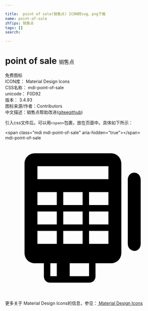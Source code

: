 ```yaml
---

title:  point of sale(销售点) ICON转svg、png下载
name: point-of-sale
zhTips: 销售点
tags: []
search: 

---
```


# point of sale  <small style="font-size: 60%;font-weight: 100">销售点</small>


<div class="detail-page">
<p>
<span><span class="badge-success badge">免费图标</span> </span>
<br/>
<span>
ICON库：
<span class="badge-secondary badge">Material Design Icons</span> 
</span>
<br/>
<span>
CSS名称：
<span class="badge-secondary badge">mdi-point-of-sale</span> 
</span>
<br/>
<span>
unicode：
<span class="badge-secondary badge">F0D92</span> 
<copy-btn content='F0D92' btn-title=""></copy-btn>
<copy-btn :content='String.fromCodePoint(parseInt("F0D92", 16))' btn-title="复制U"></copy-btn>
</span>
<br/>
<span>
版本：
<span class="badge-secondary badge">3.4.93</span> 
</span>
<br/>
<span>图标来源/作者：<span class="badge-light badge">Contributors</span></span> 
<br/>
<span class="zh-detail">中文描述：<span class="badge-primary badge">销售点</span><span class="help-link"><span>帮助改进</span>(<a href="https://gitee.com/liuwave/icon-helper/edit/master/json/material/point-of-sale.json" target="_blank" rel="noopener noreferrer">gitee</a><a href="https://github.com/liuwave/icon-helper/edit/master/json/material/point-of-sale.json" target="_blank" rel="noopener noreferrer">github</a></span>)</span><br/>
</p>
</div>
<div class="alert alert-dark">
  <i class="mdi mdi-point-of-sale mdi-48px"></i>
  <i class="mdi mdi-point-of-sale mdi-36px"></i>
  <i class="mdi mdi-point-of-sale mdi-24px"></i>
  <i class="mdi mdi-point-of-sale mdi-18px"></i>
</div>
<div>
  <p>引入css文件后，可以用<code>&lt;span&gt;</code>包裹，放在页面中。具体如下所示：    
  </p>
  <div class="alert alert-primary" style="font-size: 14px">
    &lt;span class="mdi mdi-point-of-sale" aria-hidden="true"&gt;&lt;/span&gt;
    <copy-btn content='<span class="mdi mdi-point-of-sale" aria-hidden="true"></span>'></copy-btn>
  </div>
  <div class="alert alert-secondary">
    <i class="mdi mdi-point-of-sale"
    style="font-size: 24px"
    aria-hidden="true"></i> mdi-point-of-sale
    <copy-btn content="mdi-point-of-sale" btn-title="复制图标名称"></copy-btn>
  </div>
</div>
<div id="svg" class="svg-wrap">
<svg xmlns="http://www.w3.org/2000/svg" viewBox="0 0 24 24"><path d="M20,5C19.4,5 19,5.5 19,6.1V16C19,16.6 19.4,17 20,17.1C20.6,17.1 21,16.6 21,16V6.1C21,5.5 20.6,5 20,5M16.4,2H4.6C3.7,2 3,2.7 3,3.6V17.4C3,18.3 3.7,19 4.6,19H6V21C6,21.6 6.4,22 7,22H13C13.6,22 14,21.6 14,21V19H16.4C17.3,19 18,18.3 18,17.4V3.6C18,2.7 17.3,2 16.4,2M5,8H8V10H5V8M12,11V13H9V11H12M9,10V8H12V10H9M12,14V16H9V14H12M5,11H8V13H5V11M5,16V14H8V16H5M8,21H7V19H8V21M13,21H10V19H13V21M16,16H13V14H16V16M16,13H13V11H16V13M16,10H13V8H16V10M16,6H5V4H16V6Z" /></svg>
</div>
<detail full-name='mdi-point-of-sale'></detail>
    
<div><p>更多关于 Material Design Icons的信息，参见：<a target="_blank" href="https://iconhelper.cn/material.html"> Material Design Icons</a>
</p></div>
